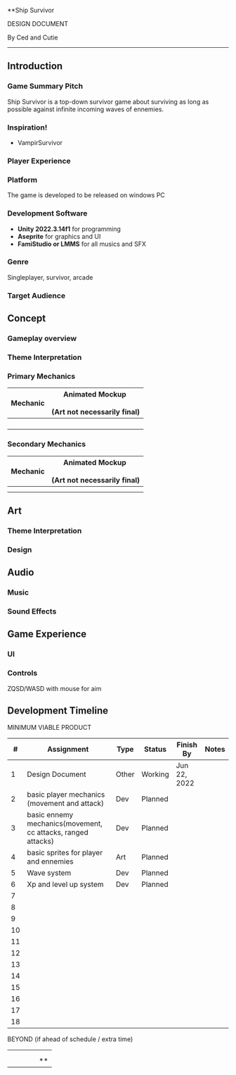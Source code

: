 **Ship Survivor

DESIGN DOCUMENT

By Ced and Cutie

---
## Introduction

### Game Summary Pitch

Ship Survivor is a top-down survivor game about surviving as long as possible against infinite incoming waves of ennemies.

### Inspiration!

- VampirSurvivor

### Player Experience


### Platform

The game is developed to be released on windows PC

### Development Software

- **Unity 2022.3.14f1** for programming
- **Aseprite** for graphics and UI
- **FamiStudio or LMMS** for all musics and SFX

### Genre

Singleplayer, survivor, arcade 

### Target Audience


## Concept

### Gameplay overview


### Theme Interpretation


### Primary Mechanics

  

| Mechanic | Animated Mockup <br><br>(Art not necessarily final) |
| -------- | --------------------------------------------------- |
|          |                                                     |
|          |                                                     |
|          |                                                     |
|          |                                                     |

### Secondary Mechanics

  

| Mechanic | Animated Mockup <br><br>(Art not necessarily final) |
| -------- | --------------------------------------------------- |
|          |                                                     |
|          |                                                     |

  

## Art

### Theme Interpretation



  

### Design



  


## Audio

### Music



### Sound Effects


## Game Experience

### UI


### Controls

ZQSD/WASD with mouse for aim

## Development Timeline

  
MINIMUM VIABLE PRODUCT

  

| #   | Assignment                                | Type   | Status   | Finish By    | Notes                                                      |
| --- | ----------------------------------------- | ------ | -------- | ------------ | ---------------------------------------------------------- |
| 1   | Design Document                           | Other  | Working  | Jun 22, 2022 |                                                            |
| 2   |basic player mechanics (movement and attack)| Dev | Planned|              |                                                            |
| 3   |basic ennemy mechanics(movement, cc attacks, ranged attacks)| Dev | Planned|              |                                                            |
| 4   | basic sprites for player and ennemies|Art| Planned|              |                                                            |
| 5   | Wave system | Dev| Planned|              |                                                            |
| 6   |Xp and level up system| Dev| Planned|              |                                                            |
| 7   |                                           |        |          |              |                                                            |
| 8   |                                           |        |          |              |                                                            |
| 9   |                                           |        |          |              |                                                            |
| 10  |                                           |        |          |              |                                                            |
| 11  |                                           |        |          |              |                                                            |
| 12  |                                           |        |          |              |                                                            |
| 13  |                                           |        |          |              |                                                            |
| 14  |                                           |        |          |              |                                                            |
| 15  |                                           |        |          |              |                                                            |
| 16  |                                           |        |          |              |                                                            |
| 17  |                                           |        |          |              |                                                            |
| 18  |                                           |        |          |              |                                                            |

  

BEYOND (if ahead of schedule / extra time)

  

|     |     |     |     |     |
| --- | --- | --- | --- | --- |
|     |     |     |     |     |
|     |     |     |     |     |
|     |     |     |     | **  |